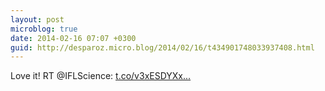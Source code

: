 ```yaml
---
layout: post
microblog: true
date: 2014-02-16 07:07 +0300
guid: http://desparoz.micro.blog/2014/02/16/t434901748033937408.html
---
```

Love it! RT @IFLScience: [t.co/v3xESDYXx...](http://t.co/v3xESDYXxi)
